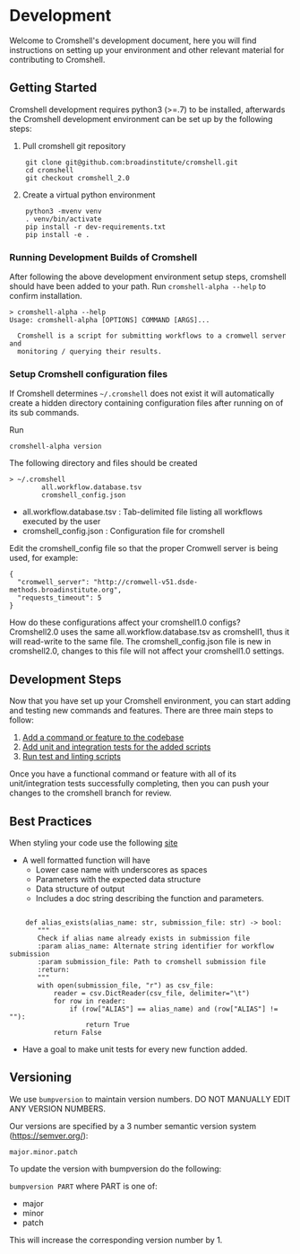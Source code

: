 # Development

Welcome to Cromshell's development document, here you will find instructions 
on setting up your environment and other relevant material for contributing to Cromshell. 

## Getting Started
Cromshell development requires python3 (>=.7) to be installed, afterwards 
the Cromshell development environment can be set up by the following steps:

1. Pull cromshell git repository 
```
    git clone git@github.com:broadinstitute/cromshell.git
    cd cromshell
    git checkout cromshell_2.0
```
2. Create a virtual python environment
```
    python3 -mvenv venv
    . venv/bin/activate
    pip install -r dev-requirements.txt
    pip install -e .
```
    
### Running Development Builds of Cromshell

After following the above development environment setup steps, cromshell should 
have been added to your path.
Run `cromshell-alpha --help` to confirm installation.

    > cromshell-alpha --help
    Usage: cromshell-alpha [OPTIONS] COMMAND [ARGS]...
    
      Cromshell is a script for submitting workflows to a cromwell server and
      monitoring / querying their results.


### Setup Cromshell configuration files

If Cromshell determines `~/.cromshell` does not exist it will 
automatically create a hidden directory containing configuration files 
after running on of its sub commands.

Run 

    cromshell-alpha version

The following directory and files should be created

    > ~/.cromshell
            all.workflow.database.tsv
            cromshell_config.json


- all.workflow.database.tsv : Tab-delimited file listing all workflows executed by the user
- cromshell_config.json : Configuration file for cromshell  

Edit the cromshell_config file so that the proper Cromwell server is being used, for example:


    {
      "cromwell_server": "http://cromwell-v51.dsde-methods.broadinstitute.org",
      "requests_timeout": 5
    }

How do these configurations affect your cromshell1.0 configs?  
Cromshell2.0 uses the same all.workflow.database.tsv as cromshell1, thus it will read-write 
to the same file. The cromshell_config.json file is new in cromshell2.0, 
changes to this file will not affect your cromshell1.0 settings.

## Development Steps

Now that you have set up your Cromshell environment, you can start adding and testing
new commands and features. There are three main steps to follow: 

1. [Add a command or feature to the codebase](../docs/addcommand.md) 
2. [Add unit and integration tests for the added scripts](../docs/addtests.md)
3. [Run test and linting scripts](../docs/runtests.md)

Once you have a functional command or feature with all of its unit/integration tests
successfully completing, then you can push your changes to the cromshell branch for review. 

## Best Practices

When styling your code use the following [site](https://peps.python.org/pep-0008/#constants)

- A well formatted function will have 
  - Lower case name with underscores as spaces
  - Parameters with the expected data structure
  - Data structure of output
  - Includes a doc string describing the function and parameters.  
```

    def alias_exists(alias_name: str, submission_file: str) -> bool:
       """
       Check if alias name already exists in submission file
       :param alias_name: Alternate string identifier for workflow submission
       :param submission_file: Path to cromshell submission file
       :return:
       """
       with open(submission_file, "r") as csv_file:
           reader = csv.DictReader(csv_file, delimiter="\t")
           for row in reader:
               if (row["ALIAS"] == alias_name) and (row["ALIAS"] != ""):
                   return True
           return False
```
- Have a goal to make unit tests for every new function added.

## Versioning

We use `bumpversion` to maintain version numbers.
DO NOT MANUALLY EDIT ANY VERSION NUMBERS.

Our versions are specified by a 3 number semantic version system (https://semver.org/):

	major.minor.patch

To update the version with bumpversion do the following:

`bumpversion PART` where PART is one of:
- major
- minor
- patch

This will increase the corresponding version number by 1.

